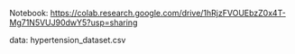 Notebook: 
https://colab.research.google.com/drive/1hRjzFVOUEbzZ0x4T-Mg71N5VUJ90dwY5?usp=sharing

data:
hypertension_dataset.csv
